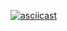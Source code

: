 [![asciicast](https://asciinema.org/a/Dcuknv9yFZdh0WgHwy9iiNmzU.png)](https://asciinema.org/a/Dcuknv9yFZdh0WgHwy9iiNmzU)